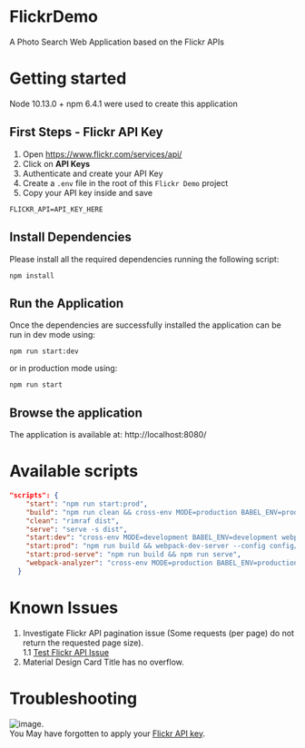 # FlickrDemo
A Photo Search Web Application based on the Flickr APIs

# Getting started
Node 10.13.0 + npm 6.4.1 were used to create this application  

## First Steps - Flickr API Key
1. Open https://www.flickr.com/services/api/
2. Click on **API Keys**
3. Authenticate and create your API Key
4. Create a `.env` file in the root of this `Flickr Demo` project
5. Copy your API key inside and save
```
FLICKR_API=API_KEY_HERE
```

## Install Dependencies
Please install all the required dependencies running the following script:
```
npm install
```

## Run the Application
Once the dependencies are successfully installed the application can be run in dev mode using:
```
npm run start:dev
```
or in production mode using:
```
npm run start
```

## Browse the application
The application is available at: http://localhost:8080/

# Available scripts
```json
"scripts": {
    "start": "npm run start:prod",
    "build": "npm run clean && cross-env MODE=production BABEL_ENV=production webpack --config config/webpack.config.js",
    "clean": "rimraf dist",
    "serve": "serve -s dist",
    "start:dev": "cross-env MODE=development BABEL_ENV=development webpack-dev-server --config config/webpack.config.js --progress --hot",
    "start:prod": "npm run build && webpack-dev-server --config config/webpack.devserver.prod.js",
    "start:prod-serve": "npm run build && npm run serve",
    "webpack-analyzer": "cross-env MODE=production BABEL_ENV=production webpack --config config/webpack.analyzer.js --progress"
  }
```

# Known Issues
1. Investigate Flickr API pagination issue (Some requests (per page) do not return the requested page size).  
  1.1 [Test Flickr API Issue](https://api.flickr.com/services/rest/?method=flickr.photos.search&api_key=1b06488879b3bb6d948f9009a7580bb5&text=dogs&sort=date-taken-desc&extras=icon_urls_deep%2Ctags%2Cdate_taken%2Cowner_name&per_page=20&page=2&format=json&nojsoncallback=1)
2. Material Design Card Title has no overflow.

# Troubleshooting
![image](https://user-images.githubusercontent.com/5538260/49750138-13175d80-fca2-11e8-8526-32da74485fb9.png).   
You May have forgotten to apply your [Flickr API key](#first-steps---flickr-api-key).
